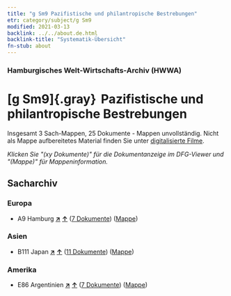 ```yaml
---
title: "g Sm9 Pazifistische und philantropische Bestrebungen"
etr: category/subject/g Sm9
modified: 2021-03-13
backlink: ../../about.de.html
backlink-title: "Systematik-Übersicht"
fn-stub: about
---
```


### Hamburgisches Welt-Wirtschafts-Archiv (HWWA)
# [g Sm9]{.gray}&#8201; Pazifistische und philantropische Bestrebungen&#160; 




Insgesamt 3 Sach-Mappen, 25 Dokumente - Mappen unvollständig.
Nicht als Mappe aufbereitetes Material finden Sie unter [digitalisierte Filme](/film/h1_sh).

_Klicken Sie "(xy Dokumente)" für die Dokumentanzeige im DFG-Viewer und "(Mappe)" für Mappeninformation._

## Sacharchiv




### Europa

- A9 Hamburg [**&nearr;**](../../../geo/i/140905/about.de.html "Hamburg (alle Mappen)") [**&uarr;**](../../../geo/about.de.html#A9 "Ländersystematik") (<a href="https://pm20.zbw.eu/dfgview/sh/140905,144581" title="über: Hamburg : Pazifistische und philantropische Bestrebungen" target="_blank">7 Dokumente</a>) ([Mappe](../../../../folder/sh/1409xx/140905/1445xx/144581/about.de.html))

### Asien

- B111 Japan [**&nearr;**](../../../geo/i/141272/about.de.html "Japan (alle Mappen)") [**&uarr;**](../../../geo/about.de.html#B111 "Ländersystematik") (<a href="https://pm20.zbw.eu/dfgview/sh/141272,144581" title="über: Japan : Pazifistische und philantropische Bestrebungen" target="_blank">11 Dokumente</a>) ([Mappe](../../../../folder/sh/1412xx/141272/1445xx/144581/about.de.html))

### Amerika

- E86 Argentinien [**&nearr;**](../../../geo/i/141692/about.de.html "Argentinien (alle Mappen)") [**&uarr;**](../../../geo/about.de.html#E86 "Ländersystematik") (<a href="https://pm20.zbw.eu/dfgview/sh/141692,144581" title="über: Argentinien : Pazifistische und philantropische Bestrebungen" target="_blank">7 Dokumente</a>) ([Mappe](../../../../folder/sh/1416xx/141692/1445xx/144581/about.de.html))


